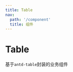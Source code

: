 ```yaml
---
title: Table
nav:
  path: '/component'
  title: 组件
---
```


# Table

基于`antd-table`封装的业务组件

<code src="./demo/index" />
